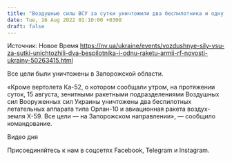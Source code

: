 ```yaml
---
title: "Воздушные силы ВСУ за сутки уничтожили два беспилотника и одну ракету оккупантов"
date: Tue, 16 Aug 2022 01:10:00 +0300
draft: false
---
```

Источник: Новое Время https://nv.ua/ukraine/events/vozdushnye-sily-vsu-za-sutki-unichtozhili-dva-bespilotnika-i-odnu-raketu-armii-rf-novosti-ukrainy-50263415.html


Все цели были уничтожены в Запорожской области.

«Кроме вертолета Ка-52, о котором сообщали утром, на протяжении суток, 15 августа, зенитными ракетными подразделениями Воздушных сил Вооруженных сил Украины уничтожены два беспилотных летательных аппарата типа Орлан-10 и авиационная ракета воздух-земля Х-59. Все цели — на Запорожском направлении», — сообщило командование.

 Видео дня   

Присоединяйтесь к нам в соцсетях Facebook, Telegram и Instagram.
